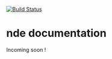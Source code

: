 [![Build Status](https://travis-ci.org/jlopinto/dne.png?branch=main)](https://travis-ci.org/jlopinto/dne)

# nde documentation
Incoming soon !
